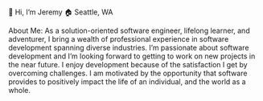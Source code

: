 👋 Hi, I’m Jeremy
🏠 Seattle, WA

About Me:
As a solution-oriented software engineer, lifelong learner, and adventurer, I bring a wealth of professional experience in software development spanning diverse industries. I’m passionate about software development and I’m looking forward to getting to work on new projects in the near future. I enjoy development because of the satisfaction I get by overcoming challenges. I am motivated by the opportunity that software provides to positively impact the life of an individual, and the world as a whole.
